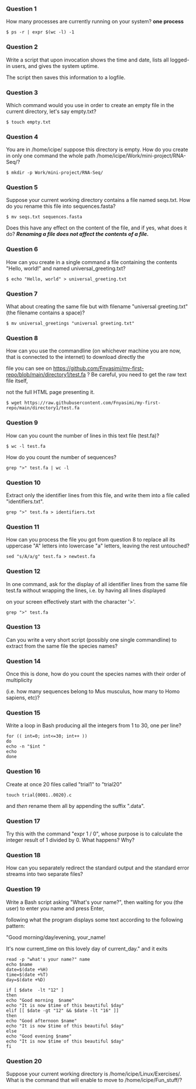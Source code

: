 ### Question 1

How many processes are currently running on your system? **one process**

```
$ ps -r | expr $(wc -l) -1
```
### Question 2

Write a script that upon invocation shows the time and date, lists all logged-in users, and gives the system uptime. 

The script then saves this information to a logfile.

### Question 3

Which command would you use in order to create an empty file in the current directory, let's say empty.txt?
```
$ touch empty.txt
```
### Question 4

You are in /home/icipe/  suppose this directory is empty. How do you create in only one command the whole path /home/icipe/Work/mini-project/RNA-Seq/?
```
$ mkdir -p Work/mini-project/RNA-Seq/
```
### Question 5

Suppose your current working directory contains a file named seqs.txt. How do you rename this file into sequences.fasta? 
```
$ mv seqs.txt sequences.fasta
```
Does this have any effect on the content of the file, and if yes, what does it do? **_Renaming a file does not affect the contents of a file._**

### Question 6

How can you create in a single command a file containing the contents "Hello, world!" and named universal_greeting.txt?
```
$ echo "Hello, world" > universal_greeting.txt
```
### Question 7

What about creating the same file but with filename "universal greeting.txt" (the filename contains a space)?
```
$ mv universal_greetings "universal greeting.txt"
```


### Question 8

How can you use the commandline (on whichever machine you are now, that is connected to the internet) to download directly the 

file you can see on https://github.com/Fnyasimi/my-first-repo/blob/main/directory1/test.fa ? Be careful, you need to get the raw text file itself, 

not the full HTML page presenting it.
```
$ wget https://raw.githubusercontent.com/Fnyasimi/my-first-repo/main/directory1/test.fa
```



### Question 9

How can you count the number of lines in this text file (test.fa)? 
```
$ wc -l test.fa
```
How do you count the number of sequences?
```
grep ">" test.fa | wc -l
```



### Question 10

Extract only the identifier lines from this file, and write them into a file called "identifiers.txt".

```
grep ">" test.fa > identifiers.txt
```
### Question 11

How can you process the file you got from question 8 to replace all its uppercase "A" letters into lowercase "a" letters, leaving the rest untouched?

```
sed "s/A/a/g" test.fa > newtest.fa
```

### Question 12

In one command, ask for the display of all identifier lines from the same file test.fa without wrapping the lines, i.e. by having all lines displayed 

on your screen effectively start with the character '>'.
```
grep ">" test.fa
```

### Question 13

Can you write a very short script (possibly one single commandline) to extract from the same file the species names?




### Question 14

Once this is done, how do you count the species names with their order of multiplicity 

(i.e. how many sequences belong to Mus musculus, how many to Homo sapiens, etc)?



### Question 15

Write a loop in Bash producing all the integers from 1 to 30, one per line?

```
for (( int=0; int<=30; int++ ))
do
echo -n "$int "
echo 
done

```


### Question 16

Create at once 20 files called "trial1" to "trial20" 
```
touch trial{0001..0020}.c 
```

and *then* rename them all by appending the suffix ".data". 



### Question 17

Try this with the command "expr 1 / 0", whose purpose is to calculate the integer result of 1 divided by 0. What happens? Why?



### Question 18

How can you separately redirect the standard output and the standard error streams into two separate files?


### Question 19

Write a Bash script asking "What's your name?", then waiting for you (the user) to enter you name and press Enter, 

following what the program displays some text according to the following pattern:

"Good morning/day/evening, your_name!

It's now current_time on this lovely day of current_day." and it exits

```
read -p "what's your name?" name
echo $name
date=$(date +%H)
time=$(date +%T)
day=$(date +%D)

if [ $date  -lt "12" ]
then 
echo "Good morning  $name"
echo "It is now $time of this beautiful $day"
elif [[ $date -gt "12" && $date -lt "16" ]]
then
echo "Good afternoon $name"
echo "It is now $time of this beautiful $day"
else
echo "Good evening $name"
echo "It is now $time of this beautiful $day"
fi
```


### Question 20

Suppose your current working directory is /home/icipe/Linux/Exercises/. What is the command that will enable to move to /home/icipe/Fun_stuff/?
